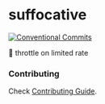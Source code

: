 # suffocative

[![Conventional Commits](https://img.shields.io/badge/Conventional%20Commits-1.0.0-yellow.svg)](https://conventionalcommits.org)

:construction: throttle on limited rate

### Contributing

Check [Contributing Guide](/CONTRIBUTING.md).
